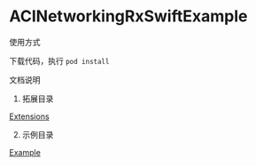 # ACINetworkingRxSwiftExample

使用方式

下载代码，执行 `pod install` 

文档说明

1. 拓展目录

[Extensions](https://github.com/zevwings/ACINetworkingRxSwiftExample/tree/master/ACINetworkingRxSwiftExample/Extensions)

2. 示例目录

[Example](https://github.com/zevwings/ACINetworkingRxSwiftExample/tree/master/ACINetworkingRxSwiftExample/Example)
